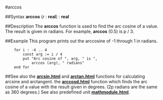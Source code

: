 
#arccos

##Syntax
**arccos** (*r* : **real**) : **real**



##Description
The **arccos** function is used to find the arc cosine of a value. The result is given in radians. For example, **arccos** (0.5) is p / 3.



##Example
This program prints out the arccosine of -1 through 1 in radians.


        for i : -4 .. 4
            const arg := i / 4
            put "Arc cosine of ", arg, " is ",
                arccos (arg), " radians"
        end for
##See also
the **[arcsin.html](arcsin)** and **[arctan.html](arctan)** functions for calculating arcsine and arctangent.
the **[arccosd.html](arccosd)** function which finds the arc cosine of a value with the result given in degrees. (2p radians are the same as 360 degrees.)
See also predefined unit **[mathmodule.html](Math)**.


